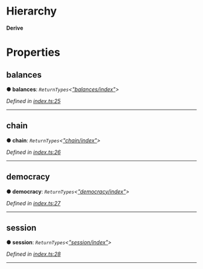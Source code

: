 

# Hierarchy

**Derive**

# Properties

<a id="balances"></a>

##  balances

**● balances**: *`ReturnTypes`<[&quot;balances/index&quot;](../modules/_balances_index_.md)>*

*Defined in [index.ts:25](https://github.com/polkadot-js/api/blob/2751491/packages/api-derive/src/index.ts#L25)*

___
<a id="chain"></a>

##  chain

**● chain**: *`ReturnTypes`<[&quot;chain/index&quot;](../modules/_chain_index_.md)>*

*Defined in [index.ts:26](https://github.com/polkadot-js/api/blob/2751491/packages/api-derive/src/index.ts#L26)*

___
<a id="democracy"></a>

##  democracy

**● democracy**: *`ReturnTypes`<[&quot;democracy/index&quot;](../modules/_democracy_index_.md)>*

*Defined in [index.ts:27](https://github.com/polkadot-js/api/blob/2751491/packages/api-derive/src/index.ts#L27)*

___
<a id="session"></a>

##  session

**● session**: *`ReturnTypes`<[&quot;session/index&quot;](../modules/_session_index_.md)>*

*Defined in [index.ts:28](https://github.com/polkadot-js/api/blob/2751491/packages/api-derive/src/index.ts#L28)*

___

